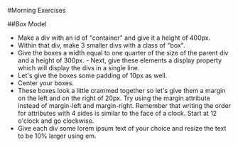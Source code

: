 #Morning Exercises

##Box Model

- Make a div with an id of "container" and give it a height of 400px.
- Within that div, make 3 smaller divs with a class of "box".
- Give the boxes a width equal to one quarter of the size of the parent div and a height of 300px. - Next, give these elements a display property which will display the divs in a single line.
- Let's give the boxes some padding of 10px as well.
- Center your boxes.
- These boxes look a little crammed together so let's give them a margin on the left and on the right of 20px. Try using the margin attribute instead of margin-left and margin-right. Remember that writing the order for attributes with 4 sides is similar to the face of a clock. Start at 12 o'clock and go clockwise.
- Give each div some lorem ipsum text of your choice and resize the text to be 10% larger using em.